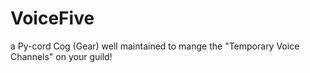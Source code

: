 # VoiceFive
a Py-cord Cog (Gear) well maintained to mange the "Temporary Voice Channels" on your guild!
